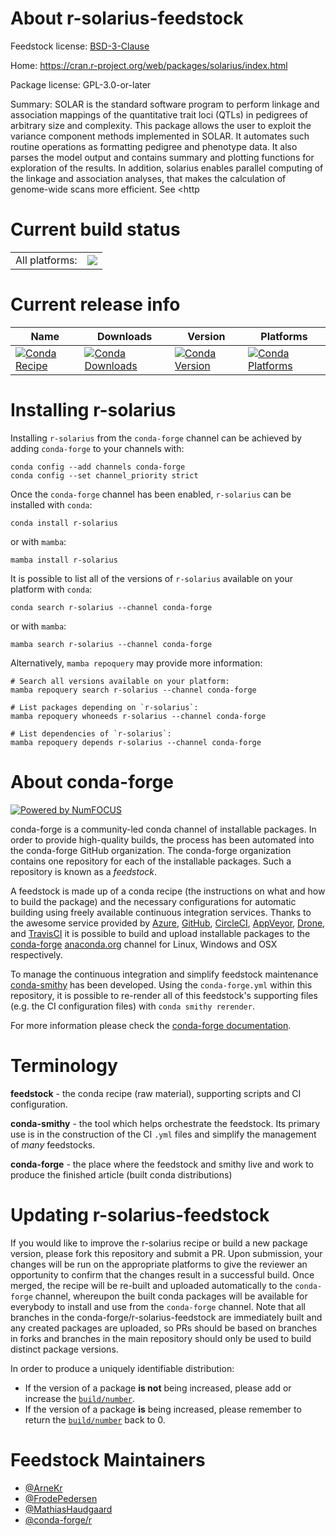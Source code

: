 About r-solarius-feedstock
==========================

Feedstock license: [BSD-3-Clause](https://github.com/conda-forge/r-solarius-feedstock/blob/main/LICENSE.txt)

Home: https://cran.r-project.org/web/packages/solarius/index.html

Package license: GPL-3.0-or-later

Summary: SOLAR is the standard software program to perform linkage and association mappings of the quantitative trait loci (QTLs) in pedigrees of arbitrary size and complexity. This package allows the user to exploit the variance component methods implemented in SOLAR. It automates such routine operations as formatting pedigree and phenotype data. It also parses the model output and contains summary and plotting functions for exploration of the results. In addition, solarius enables parallel computing of the linkage and association analyses, that makes the calculation of genome-wide scans more efficient. See <http

Current build status
====================


<table><tr><td>All platforms:</td>
    <td>
      <a href="https://dev.azure.com/conda-forge/feedstock-builds/_build/latest?definitionId=5142&branchName=main">
        <img src="https://dev.azure.com/conda-forge/feedstock-builds/_apis/build/status/r-solarius-feedstock?branchName=main">
      </a>
    </td>
  </tr>
</table>

Current release info
====================

| Name | Downloads | Version | Platforms |
| --- | --- | --- | --- |
| [![Conda Recipe](https://img.shields.io/badge/recipe-r--solarius-green.svg)](https://anaconda.org/conda-forge/r-solarius) | [![Conda Downloads](https://img.shields.io/conda/dn/conda-forge/r-solarius.svg)](https://anaconda.org/conda-forge/r-solarius) | [![Conda Version](https://img.shields.io/conda/vn/conda-forge/r-solarius.svg)](https://anaconda.org/conda-forge/r-solarius) | [![Conda Platforms](https://img.shields.io/conda/pn/conda-forge/r-solarius.svg)](https://anaconda.org/conda-forge/r-solarius) |

Installing r-solarius
=====================

Installing `r-solarius` from the `conda-forge` channel can be achieved by adding `conda-forge` to your channels with:

```
conda config --add channels conda-forge
conda config --set channel_priority strict
```

Once the `conda-forge` channel has been enabled, `r-solarius` can be installed with `conda`:

```
conda install r-solarius
```

or with `mamba`:

```
mamba install r-solarius
```

It is possible to list all of the versions of `r-solarius` available on your platform with `conda`:

```
conda search r-solarius --channel conda-forge
```

or with `mamba`:

```
mamba search r-solarius --channel conda-forge
```

Alternatively, `mamba repoquery` may provide more information:

```
# Search all versions available on your platform:
mamba repoquery search r-solarius --channel conda-forge

# List packages depending on `r-solarius`:
mamba repoquery whoneeds r-solarius --channel conda-forge

# List dependencies of `r-solarius`:
mamba repoquery depends r-solarius --channel conda-forge
```


About conda-forge
=================

[![Powered by
NumFOCUS](https://img.shields.io/badge/powered%20by-NumFOCUS-orange.svg?style=flat&colorA=E1523D&colorB=007D8A)](https://numfocus.org)

conda-forge is a community-led conda channel of installable packages.
In order to provide high-quality builds, the process has been automated into the
conda-forge GitHub organization. The conda-forge organization contains one repository
for each of the installable packages. Such a repository is known as a *feedstock*.

A feedstock is made up of a conda recipe (the instructions on what and how to build
the package) and the necessary configurations for automatic building using freely
available continuous integration services. Thanks to the awesome service provided by
[Azure](https://azure.microsoft.com/en-us/services/devops/), [GitHub](https://github.com/),
[CircleCI](https://circleci.com/), [AppVeyor](https://www.appveyor.com/),
[Drone](https://cloud.drone.io/welcome), and [TravisCI](https://travis-ci.com/)
it is possible to build and upload installable packages to the
[conda-forge](https://anaconda.org/conda-forge) [anaconda.org](https://anaconda.org/)
channel for Linux, Windows and OSX respectively.

To manage the continuous integration and simplify feedstock maintenance
[conda-smithy](https://github.com/conda-forge/conda-smithy) has been developed.
Using the ``conda-forge.yml`` within this repository, it is possible to re-render all of
this feedstock's supporting files (e.g. the CI configuration files) with ``conda smithy rerender``.

For more information please check the [conda-forge documentation](https://conda-forge.org/docs/).

Terminology
===========

**feedstock** - the conda recipe (raw material), supporting scripts and CI configuration.

**conda-smithy** - the tool which helps orchestrate the feedstock.
                   Its primary use is in the construction of the CI ``.yml`` files
                   and simplify the management of *many* feedstocks.

**conda-forge** - the place where the feedstock and smithy live and work to
                  produce the finished article (built conda distributions)


Updating r-solarius-feedstock
=============================

If you would like to improve the r-solarius recipe or build a new
package version, please fork this repository and submit a PR. Upon submission,
your changes will be run on the appropriate platforms to give the reviewer an
opportunity to confirm that the changes result in a successful build. Once
merged, the recipe will be re-built and uploaded automatically to the
`conda-forge` channel, whereupon the built conda packages will be available for
everybody to install and use from the `conda-forge` channel.
Note that all branches in the conda-forge/r-solarius-feedstock are
immediately built and any created packages are uploaded, so PRs should be based
on branches in forks and branches in the main repository should only be used to
build distinct package versions.

In order to produce a uniquely identifiable distribution:
 * If the version of a package **is not** being increased, please add or increase
   the [``build/number``](https://docs.conda.io/projects/conda-build/en/latest/resources/define-metadata.html#build-number-and-string).
 * If the version of a package **is** being increased, please remember to return
   the [``build/number``](https://docs.conda.io/projects/conda-build/en/latest/resources/define-metadata.html#build-number-and-string)
   back to 0.

Feedstock Maintainers
=====================

* [@ArneKr](https://github.com/ArneKr/)
* [@FrodePedersen](https://github.com/FrodePedersen/)
* [@MathiasHaudgaard](https://github.com/MathiasHaudgaard/)
* [@conda-forge/r](https://github.com/orgs/conda-forge/teams/r/)


